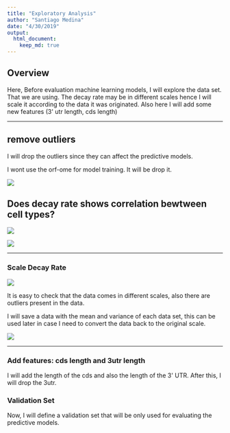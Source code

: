 ```yaml
---
title: "Exploratory Analysis"
author: "Santiago Medina"
date: "4/30/2019"
output: 
  html_document:
    keep_md: true
---
```


## Overview

Here, Before evaluation machine learning models, I will explore the data set. That
we are using. The decay rate may be in different scales hence I will scale it according to the data it was originated. Also
here I will add some new features (3' utr length, cds length)



***

## remove outliers

I will drop the outliers since they can affect the predictive models.

I wont use the orf-ome for model training. It will be drop it.

![](./figures/datawithoutliers-1.png)<!-- -->

## Does decay rate shows correlation bewtween cell types?

![](./figures/unnamed-chunk-1-1.png)<!-- -->

![](./figures/datanooutliers-1.png)<!-- -->

***

### Scale Decay Rate

![](./figures/decay-1.png)<!-- -->

It is easy to check that the data comes in different scales, also there are outliers present in the data.

I will save a data with the mean and variance of each data set, this can be used later in case I need
to convert the data back to the original scale.

![](./figures/decayscaled-1.png)<!-- -->

***

### Add features: cds length and 3utr length

I will add the length of the cds and also the length of the 3' UTR. After this, I will drop the 3utr.





### Validation Set

Now, I will define a validation set that will be only used for evaluating the predictive models.




